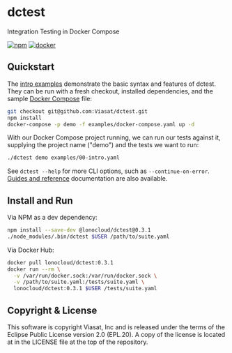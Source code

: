 # dctest

Integration Testing in Docker Compose

[![npm](https://img.shields.io/npm/v/@lonocloud/dctest.svg)](https://www.npmjs.com/package/@lonocloud/dctest)
[![docker](https://img.shields.io/docker/v/lonocloud/dctest.svg)](https://hub.docker.com/r/lonocloud/dctest)

## Quickstart

The [intro examples][1] demonstrate the basic syntax and features of dctest.
They can be run with a fresh checkout, installed dependencies, and the sample
[Docker Compose][2] file:

```bash
git checkout git@github.com:Viasat/dctest.git
npm install
docker-compose -p demo -f examples/docker-compose.yaml up -d
```

With our Docker Compose project running, we can run our tests against it,
supplying the project name ("demo") and the tests we want to run:

```bash
./dctest demo examples/00-intro.yaml
```

See `dctest --help` for more CLI options, such as `--continue-on-error`.
[Guides and reference](https://viasat.github.io/dctest/) documentation are also
available.

## Install and Run

Via NPM as a dev dependency:

```bash
npm install --save-dev @lonocloud/dctest@0.3.1
./node_modules/.bin/dctest $USER /path/to/suite.yaml
```

Via Docker Hub:

```bash
docker pull lonocloud/dctest:0.3.1
docker run --rm \
  -v /var/run/docker.sock:/var/run/docker.sock \
  -v /path/to/suite.yaml:/tests/suite.yaml \
  lonocloud/dctest:0.3.1 $USER /tests/suite.yaml
```

## Copyright & License

This software is copyright Viasat, Inc and is released under the terms
of the Eclipse Public License version 2.0 (EPL.20). A copy of the
license is located at in the LICENSE file at the top of the
repository.

[1]: https://github.com/Viasat/dctest/blob/main/examples/00-intro.yaml
[2]: https://github.com/Viasat/dctest/blob/main/examples/docker-compose.yaml
